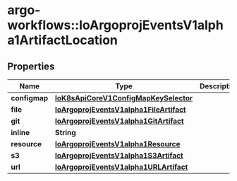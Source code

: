# argo-workflows::IoArgoprojEventsV1alpha1ArtifactLocation

## Properties
Name | Type | Description | Notes
------------ | ------------- | ------------- | -------------
**configmap** | [**IoK8sApiCoreV1ConfigMapKeySelector**](IoK8sApiCoreV1ConfigMapKeySelector.md) |  | [optional] 
**file** | [**IoArgoprojEventsV1alpha1FileArtifact**](IoArgoprojEventsV1alpha1FileArtifact.md) |  | [optional] 
**git** | [**IoArgoprojEventsV1alpha1GitArtifact**](IoArgoprojEventsV1alpha1GitArtifact.md) |  | [optional] 
**inline** | **String** |  | [optional] 
**resource** | [**IoArgoprojEventsV1alpha1Resource**](IoArgoprojEventsV1alpha1Resource.md) |  | [optional] 
**s3** | [**IoArgoprojEventsV1alpha1S3Artifact**](IoArgoprojEventsV1alpha1S3Artifact.md) |  | [optional] 
**url** | [**IoArgoprojEventsV1alpha1URLArtifact**](IoArgoprojEventsV1alpha1URLArtifact.md) |  | [optional] 


